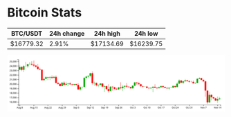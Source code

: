 # Bitcoin Stats

BTC/USDT|24h change|24h high|24h low|
|---|---|---|---|
|$16779.32|2.91%|$17134.69|$16239.75|

<img src="./chart.svg">
